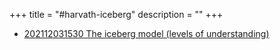 +++
title = "#harvath-iceberg"
description = ""
+++



- [202112031530 The iceberg model (levels of understanding)](/blips/202112031530-the-iceberg-model--levels-of-understanding-)
